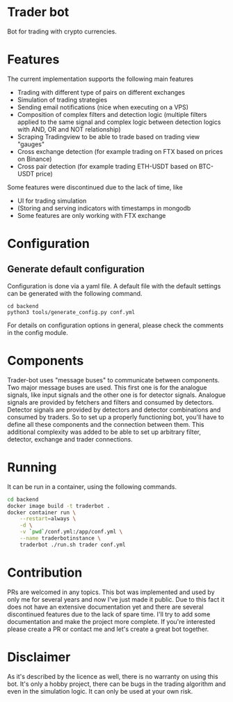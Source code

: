# Trader bot

Bot for trading with crypto currencies.

# Features

The current implementation supports the following main features
- Trading with different type of pairs on different exchanges
- Simulation of trading strategies
- Sending email notifications (nice when executing on a VPS)
- Composition of complex filters and detection logic (multiple filters applied to the same signal and
  complex logic between detection logics with AND, OR and NOT relationship)
- Scraping Tradingview to be able to trade based on trading view "gauges"
- Cross exchange detection (for example trading on FTX based on prices on Binance)
- Cross pair detection (for example trading ETH-USDT based on BTC-USDT price)

Some features were discontinued due to the lack of time, like
- UI for trading simulation
- (Storing and serving indicators with timestamps in mongodb
- Some features are only working with FTX exchange

# Configuration

## Generate default configuration

Configuration is done via a yaml file. A default file with the default
settings can be generated with the following command.
```python3
cd backend
python3 tools/generate_config.py conf.yml
```

For details on configuration options in general, please check the comments
in the config module.

# Components

Trader-bot uses "message buses" to communicate between components. Two major
message buses are used. This first one is for the analogue signals, like
input signals and the other one is for detector signals. Analogue signals
are provided by fetchers and filters and consumed by detectors. Detector
signals are provided by detectors and detector combinations and consumed by
traders. So to set up a properly functioning bot, you'll have to define all
these components and the connection between them. This additional complexity
was added to be able to set up arbitrary filter, detector, exchange and 
trader connections.

# Running

It can be run in a container, using the following commands.

```bash
cd backend
docker image build -t traderbot .
docker container run \
	--restart=always \
	-d \
	-v `pwd`/conf.yml:/app/conf.yml \
	--name traderbotinstance \
	traderbot ./run.sh trader conf.yml
```

# Contribution

PRs are welcomed in any topics. This bot was implemented and used by only me for several years
and now I've just made it public. Due to this fact it does not have an extensive
documentation yet and there are several discontinued features due to the lack of spare time.
I'll try to add some documentation and make the project more complete. If you're interested
please create a PR or contact me and let's create a great bot together.

# Disclaimer

As it's described by the licence as well, there is no warranty on using this bot. It's only a
hobby project, there can be bugs in the trading algorithm and even in the simulation logic.
It can only be used at your own risk.
